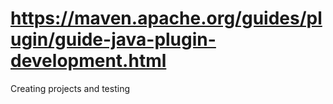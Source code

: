 # https://maven.apache.org/guides/plugin/guide-java-plugin-development.html
Creating projects and testing

